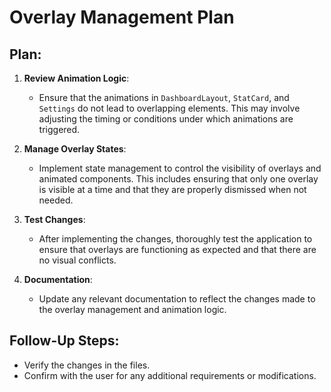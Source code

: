 # Overlay Management Plan

## Plan:
1. **Review Animation Logic**:
   - Ensure that the animations in `DashboardLayout`, `StatCard`, and `Settings` do not lead to overlapping elements. This may involve adjusting the timing or conditions under which animations are triggered.

2. **Manage Overlay States**:
   - Implement state management to control the visibility of overlays and animated components. This includes ensuring that only one overlay is visible at a time and that they are properly dismissed when not needed.

3. **Test Changes**:
   - After implementing the changes, thoroughly test the application to ensure that overlays are functioning as expected and that there are no visual conflicts.

4. **Documentation**:
   - Update any relevant documentation to reflect the changes made to the overlay management and animation logic.

## Follow-Up Steps:
- Verify the changes in the files.
- Confirm with the user for any additional requirements or modifications.
